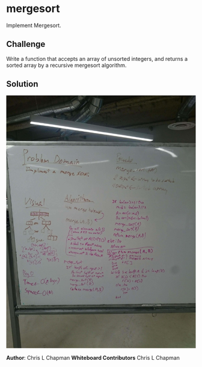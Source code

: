 # mergesort

Implement Mergesort.

## Challenge

Write a function that accepts an array of unsorted integers, and returns a sorted array by a recursive mergesort algorithm.

## Solution

![Whiteboard Image](../../assets/mergesort.jpg)

**Author**: Chris L Chapman
**Whiteboard Contributors** Chris L Chapman
